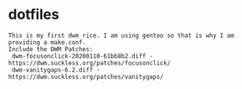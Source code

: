 # dotfiles
	This is my first dwm rice. I am using gentoo so that is why I am providing a make.conf.
	Include the DWM Patches:
	 dwm-focusonclick-20200110-61bb8b2.diff - https://dwm.suckless.org/patches/focusonclick/
	 dwm-vanitygaps-6.2.diff - https://dwm.suckless.org/patches/vanitygaps/
